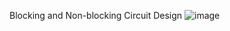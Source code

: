 Blocking and Non-blocking Circuit Design
![image](https://user-images.githubusercontent.com/100589437/163582943-022b87c3-4eb1-4486-888c-e956362a678b.png)

